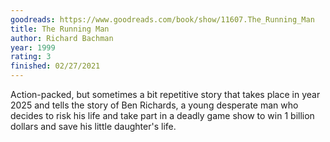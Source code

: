 ```yaml
---
goodreads: https://www.goodreads.com/book/show/11607.The_Running_Man
title: The Running Man
author: Richard Bachman
year: 1999
rating: 3
finished: 02/27/2021
---
```


Action-packed, but sometimes a bit repetitive story that takes place in year 2025 and tells the story of Ben Richards, a young desperate man who decides to risk his life and take part in a deadly game show to win 1 billion dollars and save his little daughter's life.
